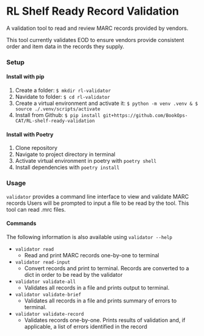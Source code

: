 # RL Shelf Ready Record Validation
A validation tool to read and review MARC records provided by vendors.

This tool currently validates EOD to ensure vendors provide consistent order and item data in the records they supply.

### Setup
#### Install with pip
1. Create a folder: `$ mkdir rl-validator`
2. Navidate to folder: `$ cd rl-validator`
3. Create a virtual environment and activate it: 
   `$ python -m venv .venv & $ source ./.venv/scripts/activate`
4. Install from Github:
   `$ pip install git+https://github.com/BookOps-CAT/RL-shelf-ready-validation`


#### Install with Poetry
1. Clone repository
2. Navigate to project directory in terminal
3. Activate virtual environment in poetry with `poetry shell`
4. Install dependencies with `poetry install`



### Usage
`validator` provides a command line interface to view and validate MARC records
Users will be prompted to input a file to be read by the tool. This tool can read .mrc files.


#### Commands
The following information is also available using `validator --help`


 * `validator read`
   * Read and print MARC records one-by-one to terminal
 * `validator read-input`
   * Convert records and print to terminal. Records are converted to a dict in order to be read by the validator
 * `validator validate-all`
   * Validates all records in a file and prints output to terminal.
 * `validator validate-brief`
   * Validates all records in a file and prints summary of errors to terminal.
 * `validator validate-record`
   * Validates records one-by-one. Prints results of validation and, if applicable, a list of errors identified in the record 
